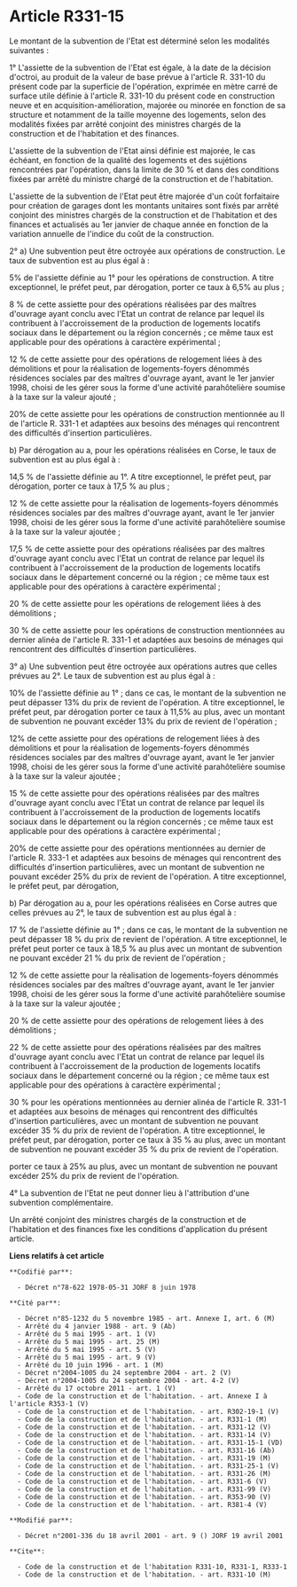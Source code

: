 # Article R331-15

Le montant de la subvention de l'Etat est déterminé selon les modalités suivantes :

1° L'assiette de la subvention de l'Etat est égale, à la date de la décision d'octroi, au produit de la valeur de base prévue
à l'article R. 331-10 du présent code par la superficie de l'opération, exprimée en mètre carré de surface utile définie à
l'article R. 331-10 du présent code en construction neuve et en acquisition-amélioration, majorée ou minorée en fonction de
sa structure et notamment de la taille moyenne des logements, selon des modalités fixées par arrêté conjoint des ministres
chargés de la construction et de l'habitation et des finances.

L'assiette de la subvention de l'Etat ainsi définie est majorée, le cas échéant, en fonction de la qualité des logements et
des sujétions rencontrées par l'opération, dans la limite de 30 % et dans des conditions fixées par arrêté du ministre chargé
de la construction et de l'habitation.

L'assiette de la subvention de l'Etat peut être majorée d'un coût forfaitaire pour création de garages dont les montants
unitaires sont fixés par arrêté conjoint des ministres chargés de la construction et de l'habitation et des finances et
actualisés au 1er janvier de chaque année en fonction de la variation annuelle de l'indice du coût de la construction.

2° a) Une subvention peut être octroyée aux opérations de construction. Le taux de subvention est au plus égal à  :

5% de l'assiette définie au 1° pour les opérations de construction. A titre exceptionnel, le préfet peut, par dérogation,
porter ce taux à 6,5% au plus ;

8 % de cette assiette pour des opérations réalisées par des maîtres d'ouvrage ayant conclu avec l'Etat un contrat de relance
par lequel ils contribuent à l'accroissement de la production de logements locatifs sociaux dans le département ou la région
concernés ; ce même taux est applicable pour des opérations à caractère expérimental ;

12 % de cette assiette pour des opérations de relogement liées à des démolitions et pour la réalisation de logements-foyers
dénommés résidences sociales par des maîtres d'ouvrage ayant, avant le 1er janvier 1998, choisi de les gérer sous la forme
d'une activité parahôtelière soumise à la taxe sur la valeur ajouté ;

20% de cette assiette pour les opérations de construction mentionnée au II de l'article R. 331-1 et adaptées aux besoins des
ménages qui rencontrent des difficultés d'insertion particulières.

b) Par dérogation au a, pour les opérations réalisées en Corse, le taux de subvention est au plus égal à :

14,5 % de l'assiette définie au 1°. A titre exceptionnel, le préfet peut, par dérogation, porter ce taux à 17,5 % au plus ;

12 % de cette assiette pour la réalisation de logements-foyers dénommés résidences sociales par des maîtres d'ouvrage ayant,
avant le 1er janvier 1998, choisi de les gérer sous la forme d'une activité parahôtelière soumise à la taxe sur la valeur
ajoutée ;

17,5 % de cette assiette pour des opérations réalisées par des maîtres d'ouvrage ayant conclu avec l'Etat un contrat de
relance par lequel ils contribuent à l'accroissement de la production de logements locatifs sociaux dans le département
concerné ou la région ; ce même taux est applicable pour des opérations à caractère expérimental ;

20 % de cette assiette pour les opérations de relogement liées à des démolitions ;

30 % de cette assiette pour les opérations de construction mentionnées au dernier alinéa de l'article R. 331-1 et adaptées
aux besoins de ménages qui rencontrent des difficultés d'insertion particulières.

3° a) Une subvention peut être octroyée aux opérations autres que celles prévues au 2°. Le taux de subvention est au plus
égal à :

10% de l'assiette définie au 1° ; dans ce cas, le montant de la subvention ne peut dépasser 13% du prix de revient de
l'opération. A titre exceptionnel, le préfet peut, par dérogation porter ce taux à 11,5% au plus, avec un montant de
subvention ne pouvant excéder 13% du prix de revient de l'opération ;

12% de cette assiette pour des opérations de relogement liées à des démolitions et pour la réalisation de logements-foyers
dénommés résidences sociales par des maîtres d'ouvrage ayant, avant le 1er janvier 1998, choisi de les gérer sous la forme
d'une activité parahôtelière soumise à la taxe sur la valeur ajoutée ;

15 % de cette assiette pour des opérations réalisées par des maîtres d'ouvrage ayant conclu avec l'Etat un contrat de relance
par lequel ils contribuent à l'accroissement de la production de logements locatifs sociaux dans le département ou la région
concernés ; ce même taux est applicable pour des opérations à caractère expérimental ;

20% de cette assiette pour des opérations mentionnées au dernier de l'article R. 333-1 et adaptées aux besoins de ménages qui
rencontrent des difficultés d'insertion particulières, avec un montant de subvention ne pouvant excéder 25% du prix de
revient de l'opération. A titre exceptionnel, le  préfet peut, par dérogation,

b) Par dérogation au a, pour les opérations réalisées en Corse autres que celles prévues au 2°, le taux de subvention est au
plus égal à :

17 % de l'assiette définie au 1° ; dans ce cas, le montant de la subvention ne peut dépasser 18 % du prix de revient de
l'opération. A titre exceptionnel, le préfet peut porter ce taux à 18,5 % au plus avec un montant de subvention ne pouvant
excéder 21 % du prix de revient de l'opération ;

12 % de cette assiette pour la réalisation de logements-foyers dénommés résidences sociales par des maîtres d'ouvrage ayant,
avant le 1er janvier 1998, choisi de les gérer sous la forme d'une activité parahôtelière soumise à la taxe sur la valeur
ajoutée ;

20 % de cette assiette pour des opérations de relogement liées à des démolitions ;

22 % de cette assiette pour des opérations réalisées par des maîtres d'ouvrage ayant conclu avec l'Etat un contrat de relance
par lequel ils contribuent à l'accroissement de la production de logements locatifs sociaux dans le département concerné ou
la région ; ce même taux est applicable pour des opérations à caractère expérimental ;

30 % pour les opérations mentionnées au dernier alinéa de l'article R. 331-1 et adaptées aux besoins de ménages qui
rencontrent des difficultés d'insertion particulières, avec un montant de subvention ne pouvant excéder 35 % du prix de
revient de l'opération. A titre exceptionnel, le préfet peut, par dérogation, porter ce taux à 35 % au plus, avec un montant
de subvention ne pouvant excéder 35 % du prix de revient de l'opération.

porter ce taux à 25% au plus, avec un montant de subvention ne pouvant excéder 25% du prix de revient de l'opération.

4° La subvention de l'Etat ne peut donner lieu à l'attribution d'une subvention complémentaire.

Un arrêté conjoint des ministres chargés de la construction et de l'habitation et des finances fixe les conditions
d'application du présent article.

**Liens relatifs à cet article**

	**Codifié par**:

	  - Décret n°78-622 1978-05-31 JORF 8 juin 1978

	**Cité par**:

	  - Décret n°85-1232 du 5 novembre 1985 - art. Annexe I, art. 6 (M)
	  - Arrêté du 4 janvier 1988 - art. 9 (Ab)
	  - Arrêté du 5 mai 1995 - art. 1 (V)
	  - Arrêté du 5 mai 1995 - art. 25 (M)
	  - Arrêté du 5 mai 1995 - art. 5 (V)
	  - Arrêté du 5 mai 1995 - art. 9 (V)
	  - Arrêté du 10 juin 1996 - art. 1 (M)
	  - Décret n°2004-1005 du 24 septembre 2004 - art. 2 (V)
	  - Décret n°2004-1005 du 24 septembre 2004 - art. 4-2 (V)
	  - Arrêté du 17 octobre 2011 - art. 1 (V)
	  - Code de la construction et de l'habitation. - art. Annexe I à l'article R353-1 (V)
	  - Code de la construction et de l'habitation. - art. R302-19-1 (V)
	  - Code de la construction et de l'habitation. - art. R331-1 (M)
	  - Code de la construction et de l'habitation. - art. R331-12 (V)
	  - Code de la construction et de l'habitation. - art. R331-14 (V)
	  - Code de la construction et de l'habitation. - art. R331-15-1 (VD)
	  - Code de la construction et de l'habitation. - art. R331-16 (Ab)
	  - Code de la construction et de l'habitation. - art. R331-19 (M)
	  - Code de la construction et de l'habitation. - art. R331-25-1 (V)
	  - Code de la construction et de l'habitation. - art. R331-26 (M)
	  - Code de la construction et de l'habitation. - art. R331-6 (V)
	  - Code de la construction et de l'habitation. - art. R331-99 (V)
	  - Code de la construction et de l'habitation. - art. R353-90 (V)
	  - Code de la construction et de l'habitation. - art. R381-4 (V)

	**Modifié par**:

	  - Décret n°2001-336 du 18 avril 2001 - art. 9 () JORF 19 avril 2001

	**Cite**:

	  - Code de la construction et de l'habitation R331-10, R331-1, R333-1
	  - Code de la construction et de l'habitation. - art. R331-10 (M)
